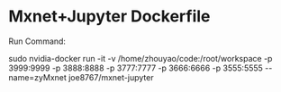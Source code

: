 # Mxnet+Jupyter Dockerfile

Run Command:


sudo nvidia-docker run -it -v /home/zhouyao/code:/root/workspace -p 3999:9999 -p 3888:8888 -p 3777:7777 -p 3666:6666 -p 3555:5555 --name=zyMxnet joe8767/mxnet-jupyter
